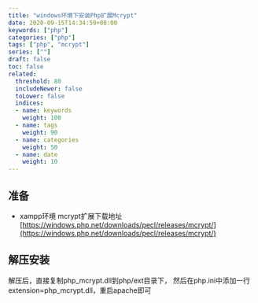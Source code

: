 ```yaml
---
title: "windows环境下安装Php扩展Mcrypt"
date: 2020-09-15T14:34:59+08:00
keywords: ["php"]
categories: ["php"]
tags: ["php", "mcrypt"]
series: [""]
draft: false
toc: false
related:
  threshold: 80
  includeNewer: false
  toLower: false
  indices:
  - name: keywords
    weight: 100
  - name: tags
    weight: 90
  - name: categories
    weight: 50
  - name: date
    weight: 10
---
```


## 准备
- xampp环境
mcrypt扩展下载地址[https://windows.php.net/downloads/pecl/releases/mcrypt/](https://windows.php.net/downloads/pecl/releases/mcrypt/)

## 解压安装
解压后，直接复制php_mcrypt.dll到php/ext目录下，
然后在php.ini中添加一行extension=php_mcrypt.dll，重启apache即可








